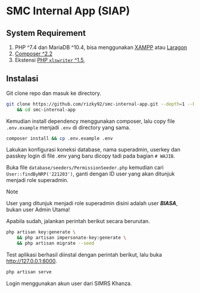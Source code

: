 # SMC Internal App (SIAP)
## System Requirement
1. PHP ^7.4 dan MariaDB ^10.4, bisa menggunakan [XAMPP](https://www.apachefriends.org/download.html) atau [Laragon](https://laragon.org/download/)
2. [Composer ^2.2](https://getcomposer.org/download/)
3. Ekstensi [PHP `xlswriter` ^1.5](https://github.com/viest/php-ext-xlswriter), 

## Instalasi
Git clone repo dan masuk ke directory.
```bash
git clone https://github.com/rizky92/smc-internal-app.git --depth=1 --branch=live smc-internal-app \
    && cd smc-internal-app
```

Kemudian install dependency menggunakan composer, lalu copy file `.env.example` menjadi `.env` di directory yang sama.
```bash
composer install && cp .env.example .env
```

Lakukan konfigurasi koneksi database, nama superadmin, userkey dan passkey login di file .env yang baru dicopy tadi pada bagian `# WAJIB`.

Buka file `database/seeders/PermissionSeeder.php` kemudian cari `User::findByNRP('221203')`, ganti dengan ID user yang akan ditunjuk menjadi role superadmin.  

> [!NOTE]
> User yang ditunjuk menjadi role superadmin disini adalah user ***BIASA***, bukan user Admin Utama!

Apabila sudah, jalankan perintah berikut secara berurutan.
```bash
php artisan key:generate \
    && php artisan impersonate-key:generate \
    && php artisan migrate --seed
```

Test aplikasi berhasil diinstal dengan perintah berikut, lalu buka http://127.0.0.1:8000.
```bash
php artisan serve
```

Login menggunakan akun user dari SIMRS Khanza.
